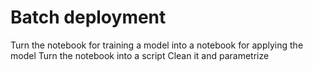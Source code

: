 # Batch deployment


Turn the notebook for training a model into a notebook for applying the model
Turn the notebook into a script
Clean it and parametrize